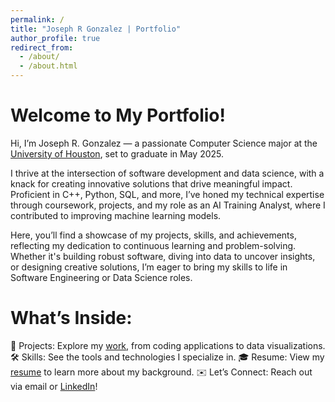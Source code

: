 ```yaml
---
permalink: /
title: "Joseph R Gonzalez | Portfolio"
author_profile: true
redirect_from: 
  - /about/
  - /about.html
---
```

Welcome to My Portfolio!
======
Hi, I’m Joseph R. Gonzalez — a passionate Computer Science major at the [University of Houston](https://cs.uh.edu), set to graduate in May 2025.

I thrive at the intersection of software development and data science, with a knack for creating innovative solutions that drive meaningful impact. Proficient in C++, Python, SQL, and more, I’ve honed my technical expertise through coursework, projects, and my role as an AI Training Analyst, where I contributed to improving machine learning models.

Here, you’ll find a showcase of my projects, skills, and achievements, reflecting my dedication to continuous learning and problem-solving. Whether it's building robust software, diving into data to uncover insights, or designing creative solutions, I’m eager to bring my skills to life in Software Engineering or Data Science roles.

What’s Inside:
======
📂 Projects: Explore my [work](https://github.com/JosephRGonzalez), from coding applications to data visualizations.
🛠️ Skills: See the tools and technologies I specialize in.
🎓 Resume: View my [resume](https://josephrgonzalez.github.io/Portfolio/files/resume.pdf) to learn more about my background.
✉️ Let’s Connect: Reach out via email or [LinkedIn](www.linkedin.com/in/joseph-gonzalez-724b49240)!
